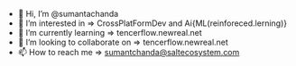 - 👋 Hi, I’m @sumantachanda
- 👀 I’m interested in => CrossPlatFormDev and Ai{ML(reinforeced.lerning)}
- 🌱 I’m currently learning => tencerflow.newreal.net
- 💞️ I’m looking to collaborate on => tencerflow.newreal.net
- 📫 How to reach me => sumantchanda@saltecosystem.com

<!---
sumantachanda/sumantachanda is a ✨ special ✨ repository because its `README.md` (this file) appears on your GitHub profile.
You can click the Preview link to take a look at your changes.
--->
